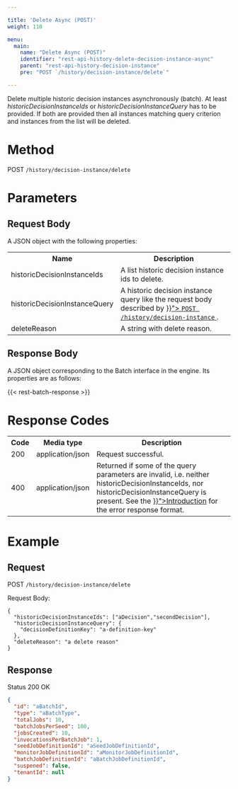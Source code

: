 ```yaml
---

title: 'Delete Async (POST)'
weight: 110

menu:
  main:
    name: "Delete Async (POST)"
    identifier: "rest-api-history-delete-decision-instance-async"
    parent: "rest-api-history-decision-instance"
    pre: "POST `/history/decision-instance/delete`"

---
```



Delete multiple historic decision instances asynchronously (batch).
At least _historicDecisionInstanceIds_ or _historicDecisionInstanceQuery_ has to be provided. If both are provided
then all instances matching query criterion and instances from the list will be deleted.

# Method

POST `/history/decision-instance/delete`

# Parameters

## Request Body

A JSON object with the following properties:

<table class="table table-striped">
  <tr>
    <th>Name</th>
    <th>Description</th>
  </tr>
  <tr>
    <td>historicDecisionInstanceIds</td>
    <td>A list historic decision instance ids to delete.</td>
  </tr>
  <tr>
    <td>historicDecisionInstanceQuery</td>
    <td>
      A historic decision instance query like the request body described by
      <a href="{{< ref "/reference/rest/history/decision-instance/get-decision-instance-query.md#query-parameters" >}}">
        <code>POST /history/decision-instance</code>
      </a>.
    </td>
  </tr>
  <tr>
    <td>deleteReason</td>
    <td>A string with delete reason.</td>
  </tr>
</table>

## Response Body

A JSON object corresponding to the Batch interface in the engine. Its properties are as follows:

{{< rest-batch-response >}}


# Response Codes

<table class="table table-striped">
  <tr>
    <th>Code</th>
    <th>Media type</th>
    <th>Description</th>
  </tr>
  <tr>
    <td>200</td>
    <td>application/json</td>
    <td>Request successful.</td>
  </tr>
  <tr>
    <td>400</td>
    <td>application/json</td>
    <td>Returned if some of the query parameters are invalid, i.e. neither historicDecisionInstanceIds, nor historicDecisionInstanceQuery is present. See the <a href="{{< ref "/reference/rest/overview/_index.md#error-handling" >}}">Introduction</a> for the error response format.</td>
  </tr>
</table>


# Example

## Request

POST `/history/decision-instance/delete`

Request Body:

    {
      "historicDecisionInstanceIds": ["aDecision","secondDecision"],
      "historicDecisionInstanceQuery": {
        "decisionDefinitionKey": "a-definition-key"
      },
      "deleteReason": "a delete reason"
    }

## Response

Status 200 OK

```json
{
  "id": "aBatchId",
  "type": "aBatchType",
  "totalJobs": 10,
  "batchJobsPerSeed": 100,
  "jobsCreated": 10,
  "invocationsPerBatchJob": 1,
  "seedJobDefinitionId": "aSeedJobDefinitionId",
  "monitorJobDefinitionId": "aMonitorJobDefinitionId",
  "batchJobDefinitionId": "aBatchJobDefinitionId",
  "suspened": false,
  "tenantId": null
}
```
